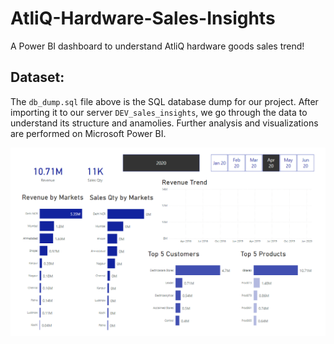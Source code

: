 # AtliQ-Hardware-Sales-Insights

A Power BI dashboard to understand AtliQ hardware goods sales trend!

## Dataset:

The `db_dump.sql` file above is the SQL database dump for our project. After importing it to our server `DEV_sales_insights`, we go through the data to understand its structure and anamolies. Further analysis and visualizations are performed on Microsoft Power BI.


![1682131760802](image/README/1682131760802.png)
